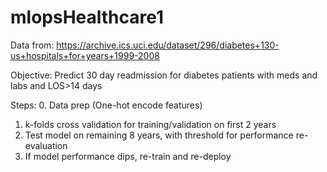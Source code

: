 # mlopsHealthcare1

Data from:
https://archive.ics.uci.edu/dataset/296/diabetes+130-us+hospitals+for+years+1999-2008

Objective:
Predict 30 day readmission for diabetes patients with meds and labs and LOS>14 days

Steps:
0. Data prep (One-hot encode features)
1. k-folds cross validation for training/validation on first 2 years
2. Test model on remaining 8 years, with threshold for performance re-evaluation
3. If model performance dips, re-train and re-deploy